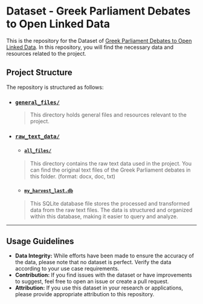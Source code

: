 # Dataset - Greek  Parliament Debates to Open Linked Data

This is the repository for the Dataset of [Greek Parliament Debates to Open Linked Data](https://github.com/john-papani/diploma). In this repository, you will find the necessary data and resources related to the project. 

## Project Structure

The repository is structured as follows:
- ### [`general_files/`](https://github.com/john-papani/diploma_dataset/tree/master/general_files)
    > This directory holds general files and resources relevant to the project.
- ### [`raw_text_data/`](https://github.com/john-papani/diploma_dataset/tree/master/raw_text_data)
    - #### [`all_files/`](https://github.com/john-papani/diploma_dataset/tree/master/raw_text_data/all_files)
    >This directory contains the raw text data used in the project. You can find the original text files of the Greek Parliament debates in this folder. (format: docx, doc, txt)
    - #### [`my_harvest_last.db`](https://github.com/john-papani/diploma_dataset/blob/master/raw_text_data/my_harvester_last.db)
    >This SQLite database file stores the processed and transformed data from the raw text files. The data is structured and organized within this database, making it easier to query and analyze.

---
## Usage Guidelines
- **Data Integrity:** While efforts have been made to ensure the accuracy of the data, please note that no dataset is perfect. Verify the data according to your use case requirements.
- **Contribution:** If you find issues with the dataset or have improvements to suggest, feel free to open an issue or create a pull request.
- **Attribution:** If you use this dataset in your research or applications, please provide appropriate attribution to this repository.